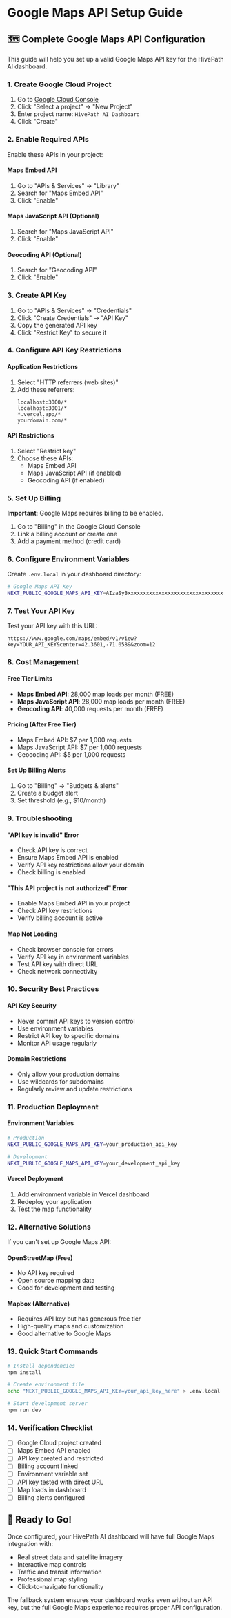# Google Maps API Setup Guide

## 🗺️ Complete Google Maps API Configuration

This guide will help you set up a valid Google Maps API key for the HivePath AI dashboard.

### 1. Create Google Cloud Project

1. Go to [Google Cloud Console](https://console.cloud.google.com/)
2. Click "Select a project" → "New Project"
3. Enter project name: `HivePath AI Dashboard`
4. Click "Create"

### 2. Enable Required APIs

Enable these APIs in your project:

#### Maps Embed API
1. Go to "APIs & Services" → "Library"
2. Search for "Maps Embed API"
3. Click "Enable"

#### Maps JavaScript API (Optional)
1. Search for "Maps JavaScript API"
2. Click "Enable"

#### Geocoding API (Optional)
1. Search for "Geocoding API"
2. Click "Enable"

### 3. Create API Key

1. Go to "APIs & Services" → "Credentials"
2. Click "Create Credentials" → "API Key"
3. Copy the generated API key
4. Click "Restrict Key" to secure it

### 4. Configure API Key Restrictions

#### Application Restrictions
1. Select "HTTP referrers (web sites)"
2. Add these referrers:
   ```
   localhost:3000/*
   localhost:3001/*
   *.vercel.app/*
   yourdomain.com/*
   ```

#### API Restrictions
1. Select "Restrict key"
2. Choose these APIs:
   - Maps Embed API
   - Maps JavaScript API (if enabled)
   - Geocoding API (if enabled)

### 5. Set Up Billing

**Important**: Google Maps requires billing to be enabled.

1. Go to "Billing" in the Google Cloud Console
2. Link a billing account or create one
3. Add a payment method (credit card)

### 6. Configure Environment Variables

Create `.env.local` in your dashboard directory:

```bash
# Google Maps API Key
NEXT_PUBLIC_GOOGLE_MAPS_API_KEY=AIzaSyBxxxxxxxxxxxxxxxxxxxxxxxxxxxxxxx
```

### 7. Test Your API Key

Test your API key with this URL:
```
https://www.google.com/maps/embed/v1/view?key=YOUR_API_KEY&center=42.3601,-71.0589&zoom=12
```

### 8. Cost Management

#### Free Tier Limits
- **Maps Embed API**: 28,000 map loads per month (FREE)
- **Maps JavaScript API**: 28,000 map loads per month (FREE)
- **Geocoding API**: 40,000 requests per month (FREE)

#### Pricing (After Free Tier)
- Maps Embed API: $7 per 1,000 requests
- Maps JavaScript API: $7 per 1,000 requests
- Geocoding API: $5 per 1,000 requests

#### Set Up Billing Alerts
1. Go to "Billing" → "Budgets & alerts"
2. Create a budget alert
3. Set threshold (e.g., $10/month)

### 9. Troubleshooting

#### "API key is invalid" Error
- Check API key is correct
- Ensure Maps Embed API is enabled
- Verify API key restrictions allow your domain
- Check billing is enabled

#### "This API project is not authorized" Error
- Enable Maps Embed API in your project
- Check API key restrictions
- Verify billing account is active

#### Map Not Loading
- Check browser console for errors
- Verify API key in environment variables
- Test API key with direct URL
- Check network connectivity

### 10. Security Best Practices

#### API Key Security
- Never commit API keys to version control
- Use environment variables
- Restrict API key to specific domains
- Monitor API usage regularly

#### Domain Restrictions
- Only allow your production domains
- Use wildcards for subdomains
- Regularly review and update restrictions

### 11. Production Deployment

#### Environment Variables
```bash
# Production
NEXT_PUBLIC_GOOGLE_MAPS_API_KEY=your_production_api_key

# Development
NEXT_PUBLIC_GOOGLE_MAPS_API_KEY=your_development_api_key
```

#### Vercel Deployment
1. Add environment variable in Vercel dashboard
2. Redeploy your application
3. Test the map functionality

### 12. Alternative Solutions

If you can't set up Google Maps API:

#### OpenStreetMap (Free)
- No API key required
- Open source mapping data
- Good for development and testing

#### Mapbox (Alternative)
- Requires API key but has generous free tier
- High-quality maps and customization
- Good alternative to Google Maps

### 13. Quick Start Commands

```bash
# Install dependencies
npm install

# Create environment file
echo "NEXT_PUBLIC_GOOGLE_MAPS_API_KEY=your_api_key_here" > .env.local

# Start development server
npm run dev
```

### 14. Verification Checklist

- [ ] Google Cloud project created
- [ ] Maps Embed API enabled
- [ ] API key created and restricted
- [ ] Billing account linked
- [ ] Environment variable set
- [ ] API key tested with direct URL
- [ ] Map loads in dashboard
- [ ] Billing alerts configured

## 🚀 Ready to Go!

Once configured, your HivePath AI dashboard will have full Google Maps integration with:
- Real street data and satellite imagery
- Interactive map controls
- Traffic and transit information
- Professional map styling
- Click-to-navigate functionality

The fallback system ensures your dashboard works even without an API key, but the full Google Maps experience requires proper API configuration.
